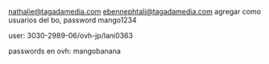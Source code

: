 
nathalie@tagadamedia.com
ebennephtali@tagadamedia.com
agregar como usuarios del bo, password mango1234

user:
3030-2989-06/ovh-jp/lani0363


passwords en ovh:
mangobanana